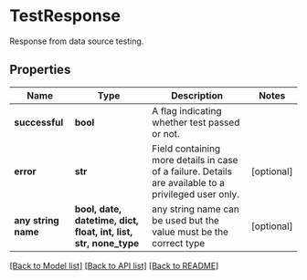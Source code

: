 # TestResponse

Response from data source testing.

## Properties
Name | Type | Description | Notes
------------ | ------------- | ------------- | -------------
**successful** | **bool** | A flag indicating whether test passed or not. | 
**error** | **str** | Field containing more details in case of a failure. Details are available to a privileged user only. | [optional] 
**any string name** | **bool, date, datetime, dict, float, int, list, str, none_type** | any string name can be used but the value must be the correct type | [optional]

[[Back to Model list]](../README.md#documentation-for-models) [[Back to API list]](../README.md#documentation-for-api-endpoints) [[Back to README]](../README.md)


